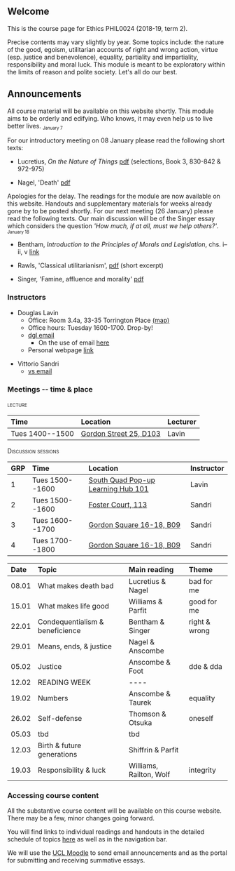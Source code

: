 
## Welcome

This is the course page for Ethics PHIL0024 (2018-19, term 2).

Precise contents may vary slightly by year. Some topics include: the nature of the good, egoism, utilitarian accounts of right and wrong action, virtue (esp. justice and benevolence), equality, partiality and impartiality, responsibility and moral luck. This module is meant to be exploratory within the limits of reason and polite society. Let's all do our best.


## Announcements

All course material will be available on this website shortly. This module aims to be orderly and edifying. Who knows, it may even help us to live better lives. <sub><small>January 7</small></sub>

For our introductory meeting on 08 January please read the following short texts:

  - Lucretius, *On the Nature of Things* [pdf](https://www.dropbox.com/s/220199d8zq309xs/Lucretius_Death.pdf?dl=0) (selections, Book 3, 830-842 & 972-975)

  - Nagel, 'Death' [pdf](https://www.dropbox.com/s/35etu00rvp50bd0/Nagel_Death.pdf?dl=0)


Apologies for the delay. The readings for the module are now available on this website. Handouts and supplementary materials for weeks already gone by to be posted shortly. For our next meeting (26 January) please read the following texts. Our main discussion will be of the Singer essay which considers the question *'How much, if at all, must we help others?'*.  <sub><small>January 18</small></sub>

- Bentham, *Introduction to the Principles of Morals and Legislation*, chs. i–ii, v [link](https://www.utilitarianism.com/jeremy-bentham/index.html)

- Rawls, 'Classical utilitarianism', [pdf](https://www.dropbox.com/s/tp22sfm0cpe10sx/rawls_classical_utilitarianism.pdf?dl=0) (short excerpt)

- Singer, 'Famine, affluence and morality' [pdf](https://www.dropbox.com/s/di7mlljznyibsyz/Singer_Famine_Affluence_Morality%20copy.pdf?dl=0)





<!-- For those who expressed interest in writing on the content of the last scheduled meeting, I've added a few questions to the list of essay topics [link](https://www.dropbox.com/s/30tvn21e7x25w3x/essay_topics.pdf?dl=0). In addition, I'm holding extended office hours this Wednesday (May 2nd from 1500 to 1800). You're welcome to drop-by.<sub style="color:red"><small>Posted April 30</small></sub>


My office hours for term 3 are Wednesdays 1500-1600. I will be in my office Monday 23 April from 1500-1700 in case you would like to drop-by to discuss the summative essay. Given sufficient interest I will schedule additional drop-in hours.<sub><small>Posted April 21</small></sub>


The deadline for the summative essay is *Tuesday 8 May at 1600*. Additional material has been added below. I will add a couple more sets of notes, a sample essay from another year, and possible additional essay questions. If you'd like to propose your own, please be in contact with me and Alec.
<small>Posted April 16</small></sub>


The deadline for the summative essay was originally set for Monday 23 April 2018, 4pm. I have requested that it be extended by two weeks to Monday 7 May 2018 4pm. If the request is granted, as I expect it will be, the new deadline will be registered on the Turnitin/Moodle page. There will *not* be a blanket response from the department. For offical confirmation you will need to refer to the submission deadlines on Moodle/TurnitIn for the relevant module you are taking, in this case PHIL2047. I expect to hear definitively Monday or Tuesday of this next week (April 9 or 10). <sub><small>March 29</small></sub>

Over the next couple days I will post additional course materials (handout, notes and likely futher essay topics). I will have special drop-in office hours early in the week beginning April 23. More details will be posted on our course website as the time approaches. <sub><small>March 29</small></sub>



For our meeting of March 20th please be prepared to discuss Philippa Foot, 'The problem of abortion and the doctrine of double effect' and in addition Judith Thomson, 'The trolley problem'. There are links to texts and handouts on the schedule of topics and readings. <sub><small>March 20</small></sub>


The due date for the summative (final) essay is *April 23rd 2018*. This date for summative essays is common to all term two philosophy modules. For more detail please see the Philosophy BA assessment space [link](https://moodle.ucl.ac.uk/course/view.php?id=14303).  <sub><small>March 6</small></sub>

Given the continuation of the UCU strike action I'll be adding further material and plugins to the website in the coming days. Various handouts as well as a [collaborative writing platform](discussion.md)have already been added. More is to come.<sub><small>March 5</small></sub>

As the strike continues, please check the schedule for regular updates of course material, especially handouts and readings. I hope very much that we will be able to meet next Tuesday, March 6! I will post further announcements in the coming days. In addition I will add a chat room for discussion. Check back soon.<sub><small>February 28</small></sub>

Apologies for the delay -- H3N2 ('aussie flu') has been interfering with philosophy and all other thought since Friday. Essays topics are available [here](https://www.dropbox.com/s/30tvn21e7x25w3x/essay_topics.pdf?dl=0). <sub><small>February 13</small></sub> -->


<!--A few important announcements <sub><small>November 24</small></sub>
- I've posted additional office hours each week to discuss among other things your plans for the summative essay. Access the calendar through my [webpage](http://www.douglaslavin.org/)
  - If there are materials you would like to discuss please upload them [here](https://www.dropbox.com/request/oY2JI7TC4oIfUD1gtMsb) a couple days in advance of our meeting.
- As Alec said, I'm planning to have the make-up session during Alec's usual slot on Monday.

- Formative essay topics now posted [below](assessment.md). <small>06.11.2017</small> -->


### Instructors

- Douglas Lavin
  + Office: Room 3.4a, 33-35 Torrington Place [(map)](http://www.ucl.ac.uk/maps/33-35-torrington-place)
  + Office hours: Tuesday 1600-1700. Drop-by!
  + [dgl email](mailto:d.lavin@ucl.ac.uk)
    - On the use of email [here](policies.md)
  + Personal webpage [link](http://www.douglaslavin.org)
<!--[schedule](http://www.supersaas.co.uk/schedule/DouglasLavin/OfficeHoursUCL) -->

- Vittorio Sandri
  + [vs email](mailto:vittorio.sandri.14@ucl.ac.uk)


### Meetings -- time & place

<span style="font-variant:small-caps;"> lecture</span>

| Time            | Location                                                                  | Lecturer |
|:----------------|:--------------------------------------------------------------------------|:---------|
| Tues 1400--1500 | [Gordon Street 25, D103](http://www.ucl.ac.uk/maps/25-gordon-square-d103) | Lavin    |




<span style="font-variant:small-caps;">Discussion sessions</span>

| GRP | Time            | Location                                                                                | Instructor |
|:----|:----------------|:----------------------------------------------------------------------------------------|:-----------|
| 1   | Tues 1500--1600 | [South Quad Pop-up Learning Hub 101](http://www.ucl.ac.uk/maps/south-quad-learning-hub) | Lavin      |
| 2   | Tues 1500--1600 | [Foster Court, 113](http://www.ucl.ac.uk/maps/foster-court)                             | Sandri     |
| 3   | Tues 1600--1700 | [Gordon Square 16-18, B09](http://www.ucl.ac.uk/maps/18-gordon-square)                  | Sandri     |
| 4   | Tues 1700--1800 | [Gordon Square 16-18, B09](http://www.ucl.ac.uk/maps/18-gordon-square)                  | Sandri     |


<!-- 
### Very brief schedule of topics

<!-- <span style="font-variant:small-caps;"> brief schedule of topics</span> -->

| Date  | Topic                           | Main reading            | Theme         |
|:------|:--------------------------------|:------------------------|:--------------|
| 08.01 | What makes death bad            | Lucretius & Nagel       | bad for me    |
| 15.01 | What makes life good            | Williams & Parfit       | good for me   |
| 22.01 | Condequentialism & beneficience | Bentham & Singer        | right & wrong |
| 29.01 | Means, ends, & justice          | Nagel & Anscombe        |               |
| 05.02 | Justice                         | Anscombe & Foot         | dde & dda     |
| 12.02 | READING WEEK                    | ----                    |               |
| 19.02 | Numbers                         | Anscombe & Taurek       | equality      |
| 26.02 | Self-defense                    | Thomson & Otsuka        | oneself       |
| 05.03 | tbd                             | tbd                     |               |
| 12.03 | Birth & future generations      | Shiffrin & Parfit       |               |
| 19.03 | Responsibility & luck           | Williams, Railton, Wolf | integrity     |



<!-- 
Impartiality & integrity
Wolf & Williams -->

<!-- death and life
taking life and giving birth -->
<!-- self-defense, inviolability, good/bad right/wrong wronging/doingrightby -->
<!-- nagel, war and massacre, thomson&otsuka self-defense, feinberg, rights, and paradox of deonto, bentham/smart/? power of utilitarianism and really consequentialism! and some interesting form of amoralism! 

Feinberg, Omelas, Rights!

-->



### Accessing course content

All the substantive course content will be available on this course website. There may be a few, minor changes going forward.

You will find links to individual readings and handouts in the detailed schedule of topics [here](/schedule) as well as in the navigation bar.

We will use the [UCL Moodle](https://moodle-1819.ucl.ac.uk/course/view.php?id=6543) to send email announcements and as the portal for submitting and receiving summative essays.


<!-- A folder with assigned and supplemental readings is available here [folder](https://www.dropbox.com/sh/bwz4x8b77j71hna/AAC9IwTHnPbJHQmQSbtxjVrXa?dl=0). -->


<!-- - Torrington 1-19, G09 [map](http://www.ucl.ac.uk/maps/1-19-torrington-place)
- Wilkins Garden, Rm 20­24 [map](http://www.ucl.ac.uk/maps/wilkins-terrace)
- Malet Place 1-4, 250 [map](http://www.ucl.ac.uk/maps/1-4-malet-place)
- Torrington 33-35, G02 [map](http://www.ucl.ac.uk/maps/33-35-torrington-place)
- Torrington 33-35, B2 [map](http://www.ucl.ac.uk/maps/33-35-torrington-place) -->


<!-- These classes are not mandatory, so you do not have to come. However, you are strongly encouraged to do so! Last year the students found them very beneficial. We had some really excellent in depth discussions about the material. On the whole, we cover the same terrain as the texts set for class reading. The sessions are an opportunity for you to ask questions you didn't get to ask in class, or take further lines of inquiry which you weren't able to in the full group. -->

